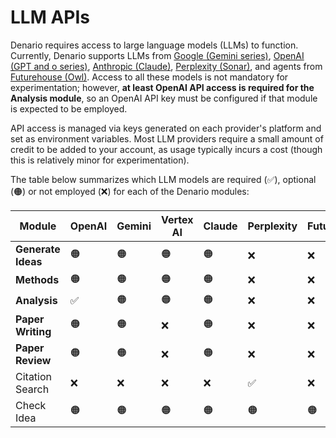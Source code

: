 # LLM APIs

Denario requires access to large language models (LLMs) to function. Currently, Denario supports LLMs from [Google (Gemini series)](https://ai.google.dev/gemini-api/docs/models?hl=es-419), [OpenAI (GPT and o series)](https://platform.openai.com/docs/models), [Anthropic (Claude)](https://www.anthropic.com/claude), [Perplexity (Sonar)](https://sonar.perplexity.ai/), and agents from [Futurehouse (Owl)](https://platform.futurehouse.org/). Access to all these models is not mandatory for experimentation; however, **at least OpenAI API access is required for the Analysis module**, so an OpenAI API key must be configured if that module is expected to be employed.

API access is managed via keys generated on each provider's platform and set as environment variables. Most LLM providers require a small amount of credit to be added to your account, as usage typically incurs a cost (though this is relatively minor for experimentation).

The table below summarizes which LLM models are required (✅), optional (🟠) or not employed (❌) for each of the Denario modules:

| Module             | OpenAI | Gemini | Vertex AI | Claude | Perplexity | FutureHouse |
| ------------------ | ------ | ------ | --------- | ------ | ---------- | ----------- |
| **Generate Ideas** | 🟠     | 🟠     | 🟠        | 🟠     | ❌         | ❌          |
| **Methods**        | 🟠     | 🟠     | 🟠        | 🟠     | ❌         | ❌          |
| **Analysis**       | ✅     | 🟠     | 🟠        | 🟠     | ❌         | ❌          |
| **Paper Writing**  | 🟠     | 🟠     | ❌        | 🟠     | ❌         | ❌          |
| **Paper Review**   | 🟠     | 🟠     | ❌        | 🟠     | ❌         | ❌          |
| Citation Search    | ❌     | ❌     | ❌        | ❌     | ✅         | ❌          |
| Check Idea         | 🟠     | 🟠     | 🟠        | 🟠     | 🟠         | 🟠          |
